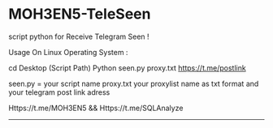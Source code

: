 # MOH3EN5-TeleSeen
script python for Receive Telegram Seen !

Usage On Linux Operating System :

cd Desktop (Script Path)
Python seen.py proxy.txt https://t.me/postlink

seen.py = your script name
proxy.txt your proxylist name as txt format
and your telegram post link adress


Https://t.me/MOH3EN5 &&
Https://t.me/SQLAnalyze

--------------------------------------------------------------
